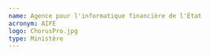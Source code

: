 ```yaml
---
name: Agence pour l'informatique financière de l'État
acronym: AIFE
logo: ChorusPro.jpg
type: Ministère
---
```

